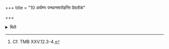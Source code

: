 +++
title = "10 अर्यम्णः पन्थानमारोहन्ति देवलोकं"

+++

<details><summary>थिते</summary>

10. The performers of this session ascend on the path of Aryaman;[^1] go to the world of Gods.  

[^1]: Cf. TMB XXV.12.3-4.  
</details>
